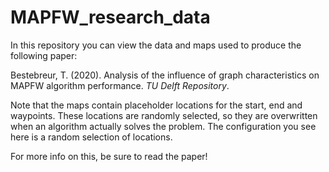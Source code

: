 # MAPFW_research_data
In this repository you can view the data and maps used to produce the following paper: 

Bestebreur, T. (2020). Analysis of the influence of graph characteristics on MAPFW algorithm performance. _TU Delft Repository_.

Note that the maps contain placeholder locations for the start, end and waypoints. These locations are randomly selected, so they are overwritten when an algorithm actually solves the problem. The configuration you see here is a random selection of locations.

For more info on this, be sure to read the paper!
